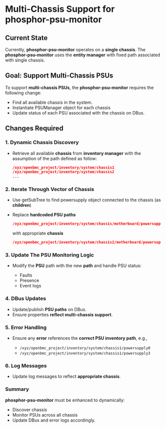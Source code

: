 # Multi-Chassis Support for phosphor-psu-monitor

## Current State

Currently, **phosphor-psu-monitor** operates on a **single chassis**. The
**phosphor-psu-monitor** uses the **entity manager** with fixed path associated
with single chassis.

## Goal: Support Multi-Chassis PSUs

To support **multi-chassis PSUs**, the **phosphor-psu-monitor** requires the following change:

- Find all available chassis in the system.
- Instantiate PSUManager object for each chassis
- Update status of each PSU associated with the chassis on DBus.

## Changes Required

### 1. Dynamic Chassis Discovery

- Retrieve all available **chassis** from **inventory manager**  with the assumption of the path defined as follow:

  ```json
  /xyz/openbmc_project/inventory/system/chassis1
  /xyz/openbmc_project/inventory/system/chassis2
  ...
  ```

### 2. Iterate Through Vector of Chassis

  - Use getSubTree to find powersupply object connected to the chassis (as
    **children**)
  - Replace **hardcoded PSU paths**

    ```json
    /xyz/openbmc_project/inventory/system/chassis/motherboard/powersupply
    ```

    with appropriate **chassis**

    ```json
    /xyz/openbmc_project/inventory/system/chassis2/motherboard/powersupply
    ```

### 3. Update The PSU Monitoring Logic

- Modify the **PSU** path with the new **path** and handle PSU status:

  - Faults
  - Presence
  - Event logs

### 4. DBus Updates

- Update/publish **PSU paths** on DBus.
- Ensure properties **reflect multi-chassis support**.

### 5. Error Handling

- Ensure any **error** references the **correct PSU inventory path**, e.g.,

  - `/xyz/openbmc_project/inventory/system/chassis1/powersupply0`
  - `/xyz/openbmc_project/inventory/system/chassis1/powersupply3`

### 6. Log Messages

- Update log messages to reflect **appropriate chassis**.

### Summary

**phosphor-psu-monitor** must be enhanced to dynamically:

- Discover chassis
- Monitor PSUs across all chassis
- Update DBus and error logs accordingly.
